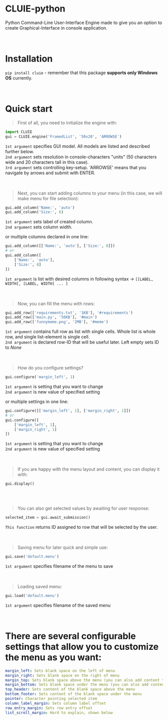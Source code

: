 # CLUIE-python
Python Command-Line User-Interface Engine made to give you an option to create Graphical-Interface in console application.<br /><br /><br />

# Installation
`pip install cluie` - remember that this package <b>supports only Windows OS</b> currently.<br /><br /><br />

# Quick start<br />
> First of all, you need to initialize the engine with:
```python
import CLUIE
gui = CLUIE.engine('FramedList', '50x20', 'ARROWSE')
```
`1st argument` specifies GUI model. All models are listed and described further below.<br />
`2nd argument` sets resolution in console-characters "units" (50 characters wide and 20 characters tall in this case).<br />
`3rd argument` sets controlling key-setup. 'ARROWSE' means that you navigate by arrows and submit with ENTER.<br /><br /><br />

> Next, you can start adding columns to your menu (in this case, we will make menu for file selection):
```python
gui.add_column('Name:', 'auto')
gui.add_column('Size:', 6)
```
`1st argument` sets label of created column.<br />
`2nd argument` sets column width.<br />

or multiple columns declared in one line:

```python
gui.add_column([['Name:', 'auto'], ['Size:', 8]])
# or
gui.add_column([
    ['Name:', 'auto'],
    ['Size:', 8]
])
```
`1st argument` is list with desired columns in following syntax -> `[[LABEL, WIDTH], [LABEL, WIDTH] ... ]`<br /><br /><br />

> Now, you can fill the menu with rows:
```python
gui.add_row(['requirements.txt', '1KB'], '#requirements')
gui.add_row(['main.py', '56KB'], '#main')
gui.add_row(['funnymeme.png', '2MB'], '#meme')
```
`1st argument` contains full row as list with single cells. Whole list is whole row, and single list-element is single cell.<br />
`2nd argument` is declared row-ID that will be useful later. Left empty sets ID to *None*<br /><br /><br />

> How do you configure settings?
```python
gui.configure('margin_left', 1)
```
`1st argument` is setting that you want to change<br />
`2nd argument` is new value of specified setting<br />

or multiple settings in one line:

```python
gui.configure([['margin_left', 1], ['margin_right', 1]])
# or
gui.configure([
    ['margin_left', 1],
    ['margin_right', 1]
])
```
`1st argument` is setting that you want to change<br />
`2nd argument` is new value of specified setting<br /><br /><br />

> If you are happy with the menu layout and content, you can display it with:
```python
gui.display()
```
<br /><br />

> You can also get selected values by awaiting for user response:
```python
selected_item = gui.await_submission()
```
`This function` returns ID assigned to row that will be selected by the user.<br /><br /><br />

> Saving menu for later quick and simple use:
```python
gui.save('default.menu')
```
`1st argument` specifies filename of the menu to save<br /><br /><br />

> Loading saved menu:
```python
gui.load('default.menu')
```
`1st argument` specifies filename of the saved menu<br /><br /><br />

# There are several configurable settings that allow you to customize the menu as you want:
```yaml
margin_left: Sets blank space on the left of menu
margin_right: Sets blank space on the right of menu
margin_top: Sets blank space above the menu (you can also add content there)
margin_bottom: Sets blank space under the menu (you can also add content there)
top_header: Sets content of the blank space above the menu
bottom_footer: Sets content of the blank space under the menu
pointer: Character pointing selected item
column_label_margin: Sets column label offset
row_entry_margin: Sets row entry offset
list_scroll_margin: Hard to explain, shown below
```
<br /><br />










